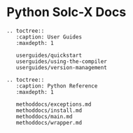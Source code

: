 # Python Solc-X Docs

```{eval-rst}
.. toctree::
   :caption: User Guides
   :maxdepth: 1

   userguides/quickstart
   userguides/using-the-compiler
   userguides/version-management
```

```{eval-rst}
.. toctree::
   :caption: Python Reference
   :maxdepth: 1

   methoddocs/exceptions.md
   methoddocs/install.md
   methoddocs/main.md
   methoddocs/wrapper.md
```
